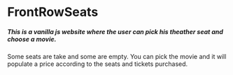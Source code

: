 # FrontRowSeats
##### This is a vanilla js website where the user can pick his theather seat and choose a movie. 

Some seats are take and some are empty. You can pick the movie and it will populate a price according to the seats and tickets purchased. 

